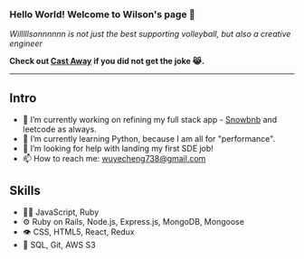 ### Hello World! Welcome to Wilson's page 👋

*Willlllsonnnnnn is not just the best supporting volleyball, but also a creative engineer*

**Check out [Cast Away](https://www.youtube.com/watch?v=GGp03lY3_pc) if you did not get the joke 😹.**

---
## Intro
- 🔭 I’m currently working on refining my full stack app - [Snowbnb](https://snowbnb.onrender.com/) and leetcode as always. 
- 🌱 I’m currently learning Python, because I am all for "performance".
- 🤔 I’m looking for help with landing my first SDE job!
- 📫 How to reach me: wuyecheng738@gmail.com
  

## Skills
- 👨‍💻 JavaScript, Ruby
- ⚙️ Ruby on Rails, Node.js, Express.js, MongoDB, Mongoose
- 👁️ CSS, HTML5, React, Redux
- 💽 SQL, Git, AWS S3

<!--
**wilsonwu738/wilsonwu738** is a ✨ _special_ ✨ repository because its `README.md` (this file) appears on your GitHub profile.

Here are some ideas to get you started:

- 🔭 I’m currently working on ...
- 🌱 I’m currently learning Python
- 👯 I’m looking to collaborate on ...
- 🤔 I’m looking for help with ...
- 💬 Ask me about ...
- 📫 How to reach me: ...
- 😄 Pronouns: ...
- ⚡ Fun fact: ...
-->
